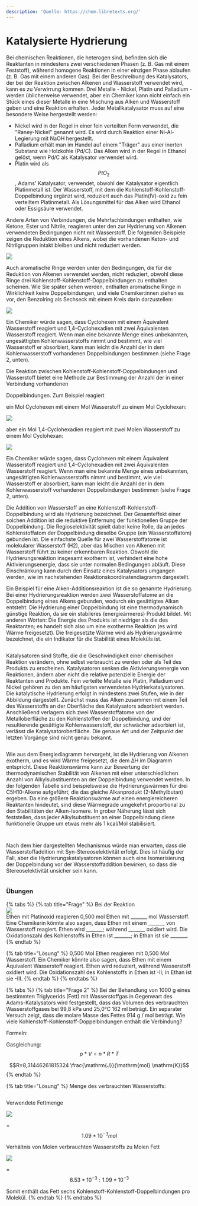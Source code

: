 ```yaml
---
description: 'Quelle: https://chem.libretexts.org/'
---
```


# Katalysierte Hydrierung

Bei chemischen Reaktionen, die heterogen sind, befinden sich die Reaktanten in mindestens zwei verschiedenen Phasen (z. B. Gas mit einem Feststoff), während homogene Reaktionen in einer einzigen Phase ablaufen (z. B. Gas mit einem anderen Gas). Bei der Beschreibung des Katalysators, der bei der Reaktion zwischen Alkenen und Wasserstoff verwendet wird, kann es zu Verwirrung kommen. Drei Metalle - Nickel, Platin und Palladium - werden üblicherweise verwendet, aber ein Chemiker kann nicht einfach ein Stück eines dieser Metalle in eine Mischung aus Alken und Wasserstoff geben und eine Reaktion erhalten. Jeder Metallkatalysator muss auf eine besondere Weise hergestellt werden:&#x20;

* Nickel wird in der Regel in einer fein verteilten Form verwendet, die "Raney-Nickel" genannt wird. Es wird durch Reaktion einer Ni-Al-Legierung mit NaOH hergestellt.&#x20;
* Palladium erhält man im Handel auf einem "Träger" aus einer inerten Substanz wie Holzkohle (Pd/C). Das Alken wird in der Regel in Ethanol gelöst, wenn Pd/C als Katalysator verwendet wird.&#x20;
* Platin wird als $$PtO_2$$, Adams' Katalysator, verwendet, obwohl der Katalysator eigentlich Platinmetall ist. Der Wasserstoff, mit dem die Kohlenstoff-Kohlenstoff-Doppelbindung ergänzt wird, reduziert auch das Platin(IV)-oxid zu fein verteiltem Platinmetall. Als Lösungsmittel für das Alken wird Ethanol oder Essigsäure verwendet.&#x20;

Andere Arten von Verbindungen, die Mehrfachbindungen enthalten, wie Ketone, Ester und Nitrile, reagieren unter den zur Hydrierung von Alkenen verwendeten Bedingungen nicht mit Wasserstoff. Die folgenden Beispiele zeigen die Reduktion eines Alkens, wobei die vorhandenen Keton- und Nitrilgruppen intakt bleiben und nicht reduziert werden.

![](<../../.gitbook/assets/image (67).png>)

Auch aromatische Ringe werden unter den Bedingungen, die für die Reduktion von Alkenen verwendet werden, nicht reduziert, obwohl diese Ringe drei Kohlenstoff-Kohlenstoff-Doppelbindungen zu enthalten scheinen. Wie Sie später sehen werden, enthalten aromatische Ringe in Wirklichkeit keine Doppelbindungen, und viele Chemiker:innen ziehen es vor, den Benzolring als Sechseck mit einem Kreis darin darzustellen:

![](<../../.gitbook/assets/image (33).png>)

Ein Chemiker würde sagen, dass Cyclohexen mit einem Äquivalent Wasserstoff reagiert und 1,4-Cyclohexadien mit zwei Äquivalenten Wasserstoff reagiert. Wenn man eine bekannte Menge eines unbekannten, ungesättigten Kohlenwasserstoffs nimmt und bestimmt, wie viel Wasserstoff er absorbiert, kann man leicht die Anzahl der in dem Kohlenwasserstoff vorhandenen Doppelbindungen bestimmen (siehe Frage 2, unten).

Die Reaktion zwischen Kohlenstoff-Kohlenstoff-Doppelbindungen und Wasserstoff bietet eine Methode zur Bestimmung der Anzahl der in einer Verbindung vorhandenen&#x20;

Doppelbindungen. Zum Beispiel reagiert

&#x20;ein Mol Cyclohexen mit einem Mol Wasserstoff zu einem Mol Cyclohexan:

![](<../../.gitbook/assets/image (47).png>)

aber ein Mol 1,4-Cyclohexadien reagiert mit zwei Molen Wasserstoff zu einem Mol Cyclohexan:

![](<../../.gitbook/assets/image (55).png>)

Ein Chemiker würde sagen, dass Cyclohexen mit einem Äquivalent Wasserstoff reagiert und 1,4-Cyclohexadien mit zwei Äquivalenten Wasserstoff reagiert. Wenn man eine bekannte Menge eines unbekannten, ungesättigten Kohlenwasserstoffs nimmt und bestimmt, wie viel Wasserstoff er absorbiert, kann man leicht die Anzahl der in dem Kohlenwasserstoff vorhandenen Doppelbindungen bestimmen (siehe Frage 2, unten).

Die Addition von Wasserstoff an eine Kohlenstoff-Kohlenstoff-Doppelbindung wird als Hydrierung bezeichnet. Der Gesamteffekt einer solchen Addition ist die reduktive Entfernung der funktionellen Gruppe der Doppelbindung. Die Regioselektivität spielt dabei keine Rolle, da an jedes Kohlenstoffatom der Doppelbindung dieselbe Gruppe (ein Wasserstoffatom) gebunden ist. Die einfachste Quelle für zwei Wasserstoffatome ist molekularer Wasserstoff (H2), aber das Mischen von Alkenen mit Wasserstoff führt zu keiner erkennbaren Reaktion. Obwohl die Hydrierungsreaktion insgesamt exotherm ist, verhindert eine hohe Aktivierungsenergie, dass sie unter normalen Bedingungen abläuft. Diese Einschränkung kann durch den Einsatz eines Katalysators umgangen werden, wie im nachstehenden Reaktionskoordinatendiagramm dargestellt.

Ein Beispiel für eine Alken-Additionsreaktion ist die so genannte Hydrierung. Bei einer Hydrierungsreaktion werden zwei Wasserstoffatome an die Doppelbindung eines Alkens gebunden, wodurch ein gesättigtes Alkan entsteht. Die Hydrierung einer Doppelbindung ist eine thermodynamisch günstige Reaktion, da sie ein stabileres (energieärmeres) Produkt bildet. Mit anderen Worten: Die Energie des Produkts ist niedriger als die des Reaktanten; es handelt sich also um eine exotherme Reaktion (es wird Wärme freigesetzt). Die freigesetzte Wärme wird als Hydrierungswärme bezeichnet, die ein Indikator für die Stabilität eines Moleküls ist.

<figure><img src="../../.gitbook/assets/image (59).png" alt=""><figcaption></figcaption></figure>

Katalysatoren sind Stoffe, die die Geschwindigkeit einer chemischen Reaktion verändern, ohne selbst verbraucht zu werden oder als Teil des Produkts zu erscheinen. Katalysatoren senken die Aktivierungsenergie von Reaktionen, ändern aber nicht die relative potenzielle Energie der Reaktanten und Produkte. Fein verteilte Metalle wie Platin, Palladium und Nickel gehören zu den am häufigsten verwendeten Hydrierkatalysatoren. Die katalytische Hydrierung erfolgt in mindestens zwei Stufen, wie in der Abbildung dargestellt. Zunächst muss das Alken zusammen mit einem Teil des Wasserstoffs an der Oberfläche des Katalysators adsorbiert werden. Anschließend verlagern sich zwei Wasserstoffatome von der Metalloberfläche zu den Kohlenstoffen der Doppelbindung, und der resultierende gesättigte Kohlenwasserstoff, der schwächer adsorbiert ist, verlässt die Katalysatoroberfläche. Die genaue Art und der Zeitpunkt der letzten Vorgänge sind nicht genau bekannt.

<figure><img src="../../.gitbook/assets/image (37).png" alt=""><figcaption></figcaption></figure>

Wie aus dem Energiediagramm hervorgeht, ist die Hydrierung von Alkenen exotherm, und es wird Wärme freigesetzt, die dem ΔH im Diagramm entspricht. Diese Reaktionswärme kann zur Bewertung der thermodynamischen Stabilität von Alkenen mit einer unterschiedlichen Anzahl von Alkylsubstituenten an der Doppelbindung verwendet werden. In der folgenden Tabelle sind beispielsweise die Hydrierungswärmen für drei C5H10-Alkene aufgeführt, die das gleiche Alkanprodukt (2-Methylbutan) ergeben. Da eine größere Reaktionswärme auf einen energiereicheren Reaktanten hindeutet, sind diese Wärmegrade umgekehrt proportional zu den Stabilitäten der Alken-Isomere. In grober Näherung lässt sich feststellen, dass jeder Alkylsubstituent an einer Doppelbindung diese funktionelle Gruppe um etwas mehr als 1 kcal/Mol stabilisiert.

<figure><img src="../../.gitbook/assets/image (60).png" alt=""><figcaption></figcaption></figure>

<figure><img src="../../.gitbook/assets/image (51).png" alt=""><figcaption></figcaption></figure>

Nach dem hier dargestellten Mechanismus würde man erwarten, dass die Wasserstoffaddition mit Syn-Stereoselektivität erfolgt. Dies ist häufig der Fall, aber die Hydrierungskatalysatoren können auch eine Isomerisierung der Doppelbindung vor der Wasserstoffaddition bewirken, so dass die Stereoselektivität unsicher sein kann.

<figure><img src="../../.gitbook/assets/image (63).png" alt=""><figcaption></figcaption></figure>

### Übungen

{% tabs %}
{% tab title="Frage" %}
Bei der Reaktion\
![](<../../.gitbook/assets/image (5) (1) (1).png>)\
Ethen mit Platinoxid reagieren 0,500 mol Ethen mit \_\_\_\_\_\_\_ mol Wasserstoff. Eine Chemikerin könnte also sagen, dass Ethen mit einem \_\_\_\_\_\_\_ von Wasserstoff reagiert. Ethen wird \_\_\_\_\_\_\_; während \_\_\_\_\_\_\_ oxidiert wird. Die Oxidationszahl des Kohlenstoffs in Ethen ist \_\_\_\_\_\_\_; in Ethan ist sie \_\_\_\_\_\_\_.&#x20;
{% endtab %}

{% tab title="Lösung" %}
0,500 Mol Ethen reagieren mit 0,500 Mol Wasserstoff. Ein Chemiker könnte also sagen, dass Ethen mit einem Äquivalent Wasserstoff reagiert. Ethen wird reduziert, während Wasserstoff oxidiert wird. Die Oxidationszahl des Kohlenstoffs in Ethen ist -II; in Ethan ist sie -III.
{% endtab %}
{% endtabs %}

{% tabs %}
{% tab title="Frage 2" %}
Bei der Behandlung von 1000 g eines bestimmten Triglycerids (Fett) mit Wasserstoffgas in Gegenwart des Adams-Katalysators wird festgestellt, dass das Volumen des verbrauchten Wasserstoffgases bei 99,8 kPa und 25,0°C 162 ml beträgt. Ein separater Versuch zeigt, dass die molare Masse des Fettes 914 g / mol beträgt. Wie viele Kohlenstoff-Kohlenstoff-Doppelbindungen enthält die Verbindung?

Formeln:

Gasgleichung:\
$$p*V = n*R*T$$

$$R=8,31446261815324 \frac{\mathrm{J}}{\mathrm{mol} \mathrm{K}}$$
{% endtab %}

{% tab title="Lösung" %}
Menge des verbrauchten Wasserstoffs:

<figure><img src="../../.gitbook/assets/image (41).png" alt=""><figcaption></figcaption></figure>

Verwendete Fettmenge

![](<../../.gitbook/assets/image (54).png>)

\= $$1.09*10^{-3} mol$$

Verhältnis von Molen verbrauchten Wasserstoffs zu Molen Fett

![](<../../.gitbook/assets/image (43).png>)

\= $$6.53*10^{-3} : 1.09 * 10^{-3}$$

Somit enthält das Fett sechs Kohlenstoff-Kohlenstoff-Doppelbindungen pro Molekül.
{% endtab %}
{% endtabs %}


